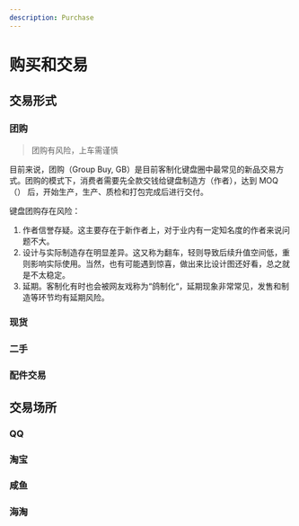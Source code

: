 ```yaml
---
description: Purchase
---
```


# 购买和交易

## 交易形式

### 团购

> 团购有风险，上车需谨慎

目前来说，团购（Group Buy, GB）是目前客制化键盘圈中最常见的新品交易方式。团购的模式下，消费者需要先全款交钱给键盘制造方（作者），达到 MOQ（） 后，开始生产，生产、质检和打包完成后进行交付。

键盘团购存在风险：

1. 作者信誉存疑。这主要存在于新作者上，对于业内有一定知名度的作者来说问题不大。
2. 设计与实际制造存在明显差异。这又称为翻车，轻则导致后续升值空间低，重则影响实际使用。当然，也有可能遇到惊喜，做出来比设计图还好看，总之就是不太稳定。
3. 延期。客制化有时也会被网友戏称为“鸽制化“，延期现象非常常见，发售和制造等环节均有延期风险。

### 现货

### 二手

### 配件交易

## 交易场所

### QQ

### 淘宝

### 咸鱼

### 海淘

